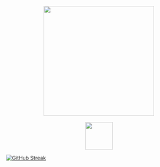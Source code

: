 <div width="400" align="center">
  <img src="https://joelcodes.co/img/GithubIcon.png" width="300" height="auto"/><br><br>
  <a href="https://www.linkedin.com/in/joel-wiesner/" target="_blank">
    <img src="https://joelcodes.co/img/LI-Logo.png" width="75" height="auto" />
  </a>
</div>



<a href="https://git.io/streak-stats"><img src="https://github-readme-streak-stats.herokuapp.com?user=JoelCreate&theme=onedark-duo&hide_border=true&mode=weekly&card_width=475" alt="GitHub Streak" /></a>
<!--
**JoelCreate/JoelCreate** is a ✨ _special_ ✨ repository because its `README.md` (this file) appears on your GitHub profile.

Here are some ideas to get you started:

- 🔭 I’m currently working on ...
- 🌱 I’m currently learning ...
- 👯 I’m looking to collaborate on ...
- 🤔 I’m looking for help with ...
- 💬 Ask me about ...
- 📫 How to reach me: ...
- 😄 Pronouns: ...
- ⚡ Fun fact: ...
-->
